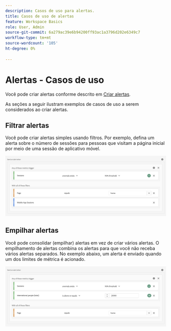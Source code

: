 ```yaml
---
description: Casos de uso para alertas.
title: Casos de uso de alertas
feature: Workspace Basics
role: User, Admin
source-git-commit: 6a279ac39e6b94200ff93ac1a3796d202e6349c7
workflow-type: tm+mt
source-wordcount: '105'
ht-degree: 0%

---
```


# Alertas - Casos de uso

Você pode criar alertas conforme descrito em [Criar alertas](/help/components/c-intelligent-alerts/alert-builder.md).

As seções a seguir ilustram exemplos de casos de uso a serem considerados ao criar alertas.

## Filtrar alertas

Você pode criar alertas simples usando filtros. Por exemplo, defina um alerta sobre o número de sessões para pessoas que visitam a página inicial por meio de uma sessão de aplicativo móvel.

<!-- 

Update screenshots for better readability.

 -->

![](assets/alerts-example1.png)



## Empilhar alertas

Você pode consolidar (empilhar) alertas em vez de criar vários alertas. O empilhamento de alertas combina os alertas para que você não receba vários alertas separados. No exemplo abaixo, um alerta é enviado quando um dos limites de métrica é acionado.

![](assets/alerts-example2.png)

